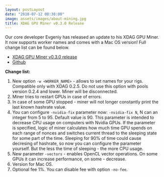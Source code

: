 ```yaml
---
layout: postLayout
date: "2018-07-12 08:30:00"
image: assets/images/about-mining.jpg
title: XDAG GPU Miner v0.3.0 Release
---
```


Our core developer Evgeniy has released an update to his XDAG GPU Miner. It now supports worker names and comes with a Mac OS version! Full change list can be found below. 

- [XDAG GPU Miner v0.3.0 release](https://github.com/jonano614/DaggerGpuMiner/releases/tag/0.3.0)
- [Github](https://github.com/jonano614/DaggerGpuMiner)

**Change list:**
1. New option `-w <WORKER_NAME>` - allows to set names for your rigs. Compatible only with XDAG 0.2.5. Do not use this option with pools version 0.2.4 and lower. Miner will be disconnected.
1. Miner tries to restart GPUs in case of errors.
1. In case of some GPU stopped - miner will not longer constantly print the last known hashrate value.
1. You can configure `-nvidia-fix` parameter now: `-nvidia-fix N`, N can an integer from 5 to 95. Default value is 90. This parameter is intended to decrease CPU usage on computers with Nvidia GPUs. If the parameter is specified, logic of miner calculates how much time GPU spends on each range of nonces and switches current thread to the sleeping state for some part of the time. Sleeping for 90% of time could cause decresing of hashrate, so now you can configure the parameter yourself. But the less the time of sleeping - the more CPU usage.
1. New parameter `-vectors` - enables OpenCL vector operations. On some GPUs it can increase performance, on some - decrease.
1. Version for Mac OS.
1. Optional fee 1%. You can disable fee with option `-no-fee`.